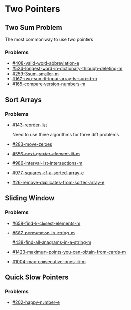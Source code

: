 # Two Pointers

## Two Sum Problem

The most common way to use two pointers

### Problems

* [#408-valid-word-abbreviation-e](../by-number/400-450.md#408-valid-word-abbreviation-e "mention")
* [#524-longest-word-in-dictionary-through-deleting-m](../by-number/500-550.md#524-longest-word-in-dictionary-through-deleting-m "mention")
* [#259-3sum-smaller-m](../by-number/250-300.md#259-3sum-smaller-m "mention")
* [#167-two-sum-ii-input-array-is-sorted-m](../by-number/150-200.md#167-two-sum-ii-input-array-is-sorted-m "mention")
* [#165-compare-version-numbers-m](../by-number/150-200.md#165-compare-version-numbers-m "mention")

## Sort Arrays

### Problems

*   [#143-reorder-list](../by-number/100-150.md#143-reorder-list "mention")<mark style="color:red;background-color:red;"></mark>

    Need to use three algorithms for three diff problems
* [#283-move-zeroes](../by-number/250-300.md#283-move-zeroes "mention")
* [#556-next-greater-element-iii-m](../by-number/550-600.md#556-next-greater-element-iii-m "mention")
* [#986-interval-list-intersections-m](../by-number/950-1000.md#986-interval-list-intersections-m "mention")
* [#977-squares-of-a-sorted-array-e](../by-number/950-1000.md#977-squares-of-a-sorted-array-e "mention")
* [#26-remove-duplicates-from-sorted-array-e](../by-number/0-50.md#26-remove-duplicates-from-sorted-array-e "mention")

## Sliding Window

### Problems

* [#658-find-k-closest-elements-m](../by-number/650-700.md#658-find-k-closest-elements-m "mention")
*   [#567-permutation-in-string-m](../by-number/550-600.md#567-permutation-in-string-m "mention")

    [#438-find-all-anagrams-in-a-string-m](../by-number/400-450.md#438-find-all-anagrams-in-a-string-m "mention")
* [#1423-maximum-points-you-can-obtain-from-cards-m](../by-number/1400-1450.md#1423-maximum-points-you-can-obtain-from-cards-m "mention")
* [#1004-max-consecutive-ones-iii-m](../by-number/1000-1050.md#1004-max-consecutive-ones-iii-m "mention")

## Quick Slow Pointers

### Problems

* [#202-happy-number-e](../by-number/200-250.md#202-happy-number-e "mention")

